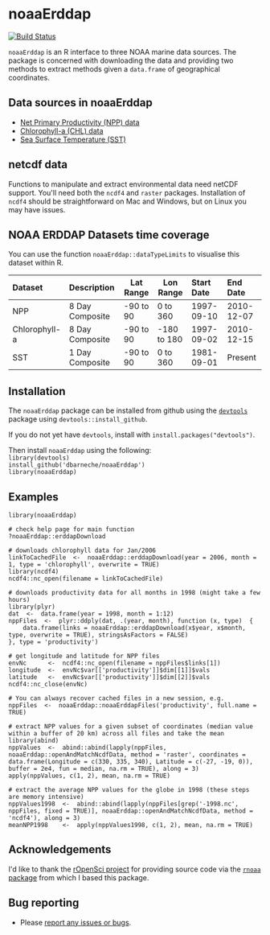 noaaErddap
==========



[![Build Status](https://api.travis-ci.org/dbarneche/noaaErddap.png?branch=master)](https://travis-ci.org/dbarneche/noaaErddap)

`noaaErddap` is an R interface to three NOAA marine data sources. The package is concerned with downloading the data and providing two methods to extract methods given a `data.frame` of geographical coordinates.

## Data sources in noaaErddap

* [Net Primary Productivity (NPP) data](http://coastwatch.pfeg.noaa.gov/erddap/griddap/erdPPbfp18day.html)
* [Chlorophyll-a (CHL) data](http://coastwatch.pfeg.noaa.gov/erddap/griddap/erdSW1chla8day.html)
* [Sea Surface Temperature (SST)](http://www.esrl.noaa.gov/psd/data/gridded/data.noaa.oisst.v2.highres.html)

## netcdf data

Functions to manipulate and extract environmental data need netCDF support. You'll need both the `ncdf4` and `raster` packages. Installation of `ncdf4` should be straightforward on Mac and Windows, but on Linux you may have issues.

## NOAA ERDDAP Datasets time coverage

You can use the function `noaaErddap::dataTypeLimits` to visualise this dataset within R.


|Dataset       |Description     |Lat Range |Lon Range   |Start Date |End Date   |
|:-------------|:---------------|----------|------------|:----------|:----------|
|NPP           |8 Day Composite |-90 to 90 |0 to 360    |1997-09-10 |2010-12-07 |
|Chlorophyll-a |8 Day Composite |-90 to 90 |-180 to 180 |1997-09-02 |2010-12-15 |
|SST           |1 Day Composite |-90 to 90 |0 to 360    |1981-09-01 |Present    |

## Installation

The `noaaErddap` package can be installed from github using the [`devtools`](https://cran.r-project.org/web/packages/devtools/index.html) package using `devtools::install_github`.

If you do not yet have `devtools`, install with `install.packages("devtools")`.

Then install `noaaErddap` using the following:  
`library(devtools)`  
`install_github('dbarneche/noaaErddap')`  
`library(noaaErddap)`

## Examples

```
library(noaaErddap)

# check help page for main function
?noaaErddap::erddapDownload

# downloads chlorophyll data for Jan/2006
linkToCachedFile  <-  noaaErddap::erddapDownload(year = 2006, month = 1, type = 'chlorophyll', overwrite = TRUE)
library(ncdf4)
ncdf4::nc_open(filename = linkToCachedFile)

# downloads productivity data for all months in 1998 (might take a few hours)
library(plyr)
dat  <-  data.frame(year = 1998, month = 1:12)
nppFiles  <-  plyr::ddply(dat, .(year, month), function (x, type)  {
	data.frame(links = noaaErddap::erddapDownload(x$year, x$month, type, overwrite = TRUE), stringsAsFactors = FALSE)
}, type = 'productivity')

# get longitude and latitude for NPP files
envNc      <-  ncdf4::nc_open(filename = nppFiles$links[1])
longitude  <-  envNc$var[['productivity']]$dim[[1]]$vals
latitude   <-  envNc$var[['productivity']]$dim[[2]]$vals
ncdf4::nc_close(envNc)

# You can always recover cached files in a new session, e.g.
nppFiles  <-  noaaErddap::noaaErddapFiles('productivity', full.name = TRUE)

# extract NPP values for a given subset of coordinates (median value within a buffer of 20 km) across all files and take the mean
library(abind)
nppValues  <-  abind::abind(lapply(nppFiles, noaaErddap::openAndMatchNcdfData, method = 'raster', coordinates = data.frame(Longitude = c(330, 335, 340), Latitude = c(-27, -19, 0)), buffer = 2e4, fun = median, na.rm = TRUE), along = 3)
apply(nppValues, c(1, 2), mean, na.rm = TRUE)

# extract the average NPP values for the globe in 1998 (these steps are memory intensive)
nppValues1998  <-  abind::abind(lapply(nppFiles[grep('-1998.nc', nppFiles, fixed = TRUE)], noaaErddap::openAndMatchNcdfData, method = 'ncdf4'), along = 3)
meanNPP1998    <-  apply(nppValues1998, c(1, 2), mean, na.rm = TRUE)
```

## Acknowledgements

I'd like to thank the [rOpenSci project](https://ropensci.org/) for providing source code via the [`rnoaa` package](https://github.com/ropensci/rnoaa) from which I based this package.

## Bug reporting

* Please [report any issues or bugs](https://github.com/dbarneche/noaaErddap/issues).
